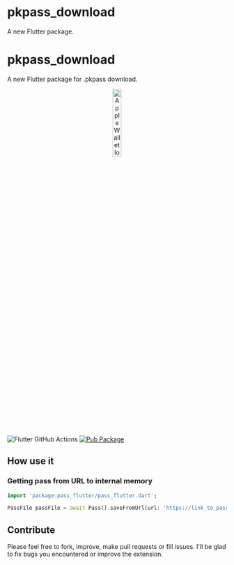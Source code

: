 # pkpass_download

A new Flutter package.

# pkpass_download
A new Flutter package for .pkpass download.

<p align="center"><img src="https://docs-assets.developer.apple.com/published/c104c9bff0/841b02dd-b78c-4cad-8da4-700761d34e14.png" alt="Apple Wallet logo" width="20%"></p>

![Flutter GitHub Actions](https://github.com/alexeynobody/pass-flutter/workflows/Flutter%20GitHub%20Actions/badge.svg)
[![Pub Package](https://img.shields.io/badge/pub-0.0.1-orange)](https://pub.dartlang.org/packages/pass_flutter)

## How use it

### Getting pass from URL to internal memory
```dart
import 'package:pass_flutter/pass_flutter.dart';

PassFile passFile = await Pass().saveFromUrl(url: 'https://link_to_pass/pass.pkpass');
```

## Contribute

Please feel free to fork, improve, make pull requests or fill issues.
I'll be glad to fix bugs you encountered or improve the extension.


